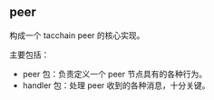 ## peer

构成一个 tacchain peer 的核心实现。

主要包括：

* peer 包：负责定义一个 peer 节点具有的各种行为。
* handler 包：处理 peer 收到的各种消息，十分关键。



